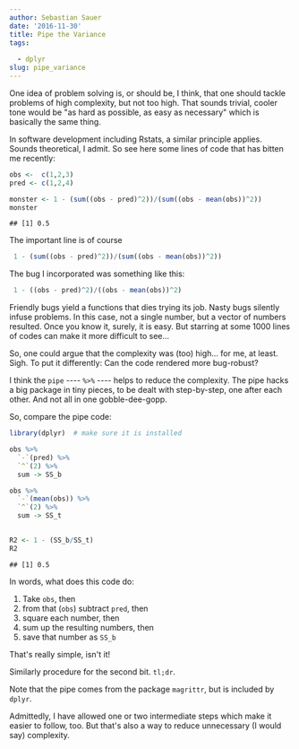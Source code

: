 ```yaml
---
author: Sebastian Sauer
date: '2016-11-30'
title: Pipe the Variance
tags:
  
  - dplyr
slug: pipe_variance
---
```





One idea of problem solving is, or should be, I think, that one should tackle problems of high complexity, but not too high. That sounds trivial, cooler tone would be "as hard as possible, as easy as necessary" which is basically the same thing.

In software development including Rstats, a similar principle applies. Sounds theoretical, I admit. So see here some lines of code that has bitten me recently:


```r
obs <-  c(1,2,3)
pred <- c(1,2,4)

monster <- 1 - (sum((obs - pred)^2))/(sum((obs - mean(obs))^2))
monster
```

```
## [1] 0.5
```

The important line is of course


```r
 1 - (sum((obs - pred)^2))/(sum((obs - mean(obs))^2))
```


The bug I incorporated was something like this:



```r
 1 - ((obs - pred)^2)/((obs - mean(obs))^2)
```

Friendly bugs yield a functions that dies trying its job. Nasty bugs silently infuse problems. In this case, not a single number, but a vector of numbers resulted. Once you know it, surely, it is easy. But starring at some 1000 lines of codes can make it more difficult to see...

So, one could argue that the complexity was (too) high... for me, at least. Sigh. To put it differently: Can the code rendered more bug-robust? 

I think the `pipe` ---- `%>%` ---- helps to reduce the complexity. The pipe hacks a big package in tiny pieces, to be dealt with step-by-step, one after each other. And not all in one gobble-dee-gopp.

So, compare the pipe code:


```r
library(dplyr)  # make sure it is installed

obs %>% 
  `-`(pred) %>% 
  `^`(2) %>% 
  sum -> SS_b

obs %>% 
  `-`(mean(obs)) %>% 
  `^`(2) %>% 
  sum -> SS_t
  

R2 <- 1 - (SS_b/SS_t)
R2
```

```
## [1] 0.5
```

In words, what does this code do:

1. Take `obs`, then
2. from that (`obs`) subtract `pred`, then
3. square each number, then
3. sum up the resulting numbers, then
4. save that number as `SS_b`

That's really simple, isn't it!

Similarly procedure for the second bit. `tl;dr`.

Note that the pipe comes from the package `magrittr`, but is included by `dplyr`.

Admittedly, I have allowed one or two intermediate steps which make it easier to follow, too. But that's also a way to reduce unnecessary (I would say) complexity.
